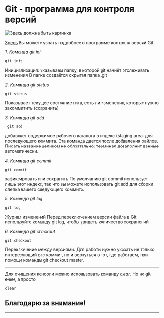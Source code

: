 # Git - программа для контроля версий
![Здесь должна быть картинка](gitPicture.jpg "Это картинка")

  [Здесь](https://www.atlassian.com/ru/git/tutorials/what-is-git) Вы можете узнать подробнее о программе контроля версий Git


*1.  Команда git init*  

    git init
Инициализация: указываем папку, в которой
git начнёт отслеживать изменения
В папке создаётся скрытая папка .git

*2. Команда git status*

    git status


Показывает текущее состояние гита, есть 
ли изменения, которые нужно закоммитить
(сохранить)

*3. Команда git add*

     git add

добавляет содержимое рабочего каталога 
в индекс (staging area) для последующего коммита. Эта команда дается после добавления
файлов. Писать название целиком не обязательно: терминал дозаполнит данные автоматически.

*4. Команда git commit*

    git commit

зафиксировать или сохранить
По умолчанию git commit использует лишь этот индекс, так что вы можете использовать git add 
для сборки слепка вашего следующего коммита.

*5. Команда git log*

    git log


Журнал изменений
Перед переключением версии файла в Git
используйте команду git log, чтобы увидеть
количество сохранений

*6. Команда git checkout*

    git checkout

Переключение между версиями.
Для работы нужно указать не только
интересующий вас коммит, но и вернуться 
в тот, где работаем, при помощи команды 
git checkout master.

***
Для очищения консоли можно использовать команду *clear*. Но не  ~~git clear~~, а просто

    clear

## Благодарю за внимание!

***



     

